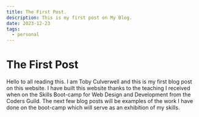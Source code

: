 ```yaml
---
title: The First Post.
description: This is my first post on My Blog.
date: 2023-12-23
tags:
  - personal
---
```


<div class="container fluid">
  <h1 class="col align-self-center">The First Post</h1>
  <div class="row justify-content-center">
    <p class="col-8">
    Hello to all reading this. I am Toby Culverwell and this is my first blog post on this website. I have built this website thanks to the teaching I received when on the Skills Boot-camp for Web Design and Development from the Coders Guild. The next few blog posts will be examples of the work I have done on the boot-camp which will serve as an exhibition of my skills.
    </p>
  </div>
</div>

